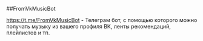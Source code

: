 ##FromVkMusicBot

https://t.me/FromVkMusicBot - Телеграм бот, с помощью которого можно получать музыку из вашего профиля ВК, ленты рекомендаций, плейлистов и тп.
